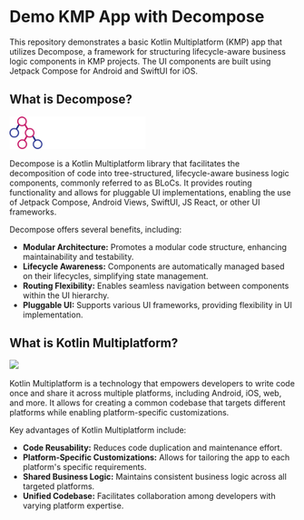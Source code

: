 # Demo KMP App with Decompose

This repository demonstrates a basic Kotlin Multiplatform (KMP) app that utilizes Decompose, a framework for structuring lifecycle-aware business logic components in KMP projects. The UI components are built using Jetpack Compose for Android and SwiftUI for iOS.

## What is Decompose?

<a href="https://github.com/arkivanov/Decompose"><img src="https://raw.githubusercontent.com/arkivanov/Decompose/master/docs/media/logo/logo-titled-dark.png" width="240"/></a>

Decompose is a Kotlin Multiplatform library that facilitates the decomposition of code into tree-structured, lifecycle-aware business logic components, commonly referred to as BLoCs. It provides routing functionality and allows for pluggable UI implementations, enabling the use of Jetpack Compose, Android Views, SwiftUI, JS React, or other UI frameworks.

Decompose offers several benefits, including:

- **Modular Architecture:** Promotes a modular code structure, enhancing maintainability and testability.
- **Lifecycle Awareness:** Components are automatically managed based on their lifecycles, simplifying state management.
- **Routing Flexibility:** Enables seamless navigation between components within the UI hierarchy.
- **Pluggable UI:** Supports various UI frameworks, providing flexibility in UI implementation.

## What is Kotlin Multiplatform?

<a href="https://www.jetbrains.com/kotlin-multiplatform/"><img src="https://plugins.jetbrains.com/files/14936/435303/icon/pluginIcon.svg" width="120"/></a>

Kotlin Multiplatform is a technology that empowers developers to write code once and share it across multiple platforms, including Android, iOS, web, and more. It allows for creating a common codebase that targets different platforms while enabling platform-specific customizations.

Key advantages of Kotlin Multiplatform include:

- **Code Reusability:** Reduces code duplication and maintenance effort.
- **Platform-Specific Customizations:** Allows for tailoring the app to each platform's specific requirements.
- **Shared Business Logic:** Maintains consistent business logic across all targeted platforms.
- **Unified Codebase:** Facilitates collaboration among developers with varying platform expertise.
